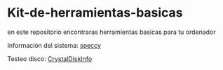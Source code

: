 # Kit-de-herramientas-basicas
en este repositorio encontraras herramientas basicas para tu ordenador

Información del sistema: [speccy](https://github.com/darkrayo97/Kit-de-herramientas-basicas/blob/d0ba86833820bf766aa5722dca9deb5436aa6525/speccy)


Testeo disco: [CrystalDiskInfo](https://github.com/darkrayo97/Kit-de-herramientas-basicas/blob/8b4c18989f0cc1f52834ae3a200f16b01b437163/CrystalDiskInfo)
